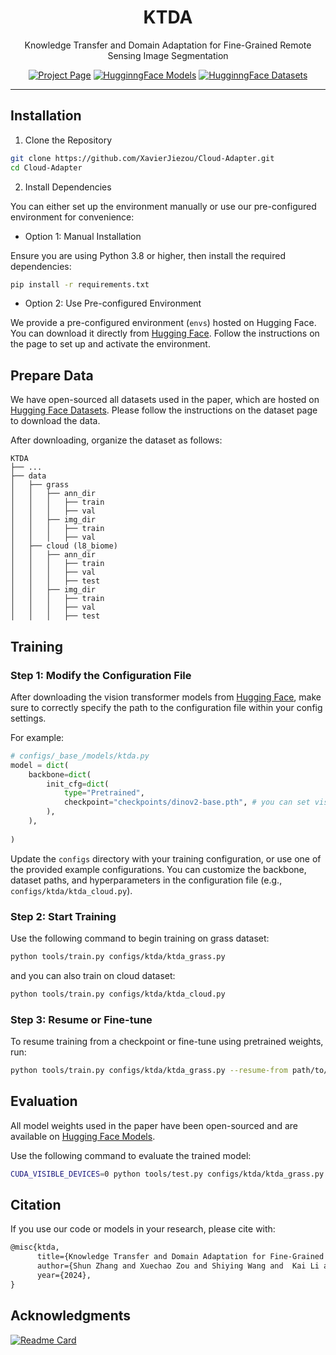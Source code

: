 <div align="center">

# KTDA

Knowledge Transfer and Domain Adaptation for Fine-Grained Remote Sensing Image Segmentation

[![Project Page](https://img.shields.io/badge/Project%20Page-KTDA-blue)](https://xavierjiezou.github.io/KTDA/)
[![HugginngFace Models](https://img.shields.io/badge/🤗HugginngFace-Models-orange)](https://huggingface.co/XavierJiezou/ktda-models)
[![HugginngFace Datasets](https://img.shields.io/badge/🤗HugginngFace-Datasets-orange)](https://huggingface.co/datasets/XavierJiezou/ktda-datasets)
<!--[![Overleaf](https://img.shields.io/badge/Overleaf-Open-green?logo=Overleaf&style=flat)](https://www.overleaf.com/project/6695fd4634d7fee5d0b838e5)-->

<!--Love the project? Please consider [donating](https://paypal.me/xavierjiezou?country.x=C2&locale.x=zh_XC) to help it improve!-->

</div>

<!--This repository serves as the official implementation of the paper **"Adapting Vision Foundation Models for Robust Cloud Segmentation in Remote Sensing Images"**. It provides a comprehensive pipeline for semantic segmentation, including data preprocessing, model training, evaluation, and deployment, specifically tailored for cloud segmentation tasks in remote sensing imagery.-->

---


## Installation  

1. Clone the Repository  

```bash  
git clone https://github.com/XavierJiezou/Cloud-Adapter.git
cd Cloud-Adapter  
```  

2. Install Dependencies  

You can either set up the environment manually or use our pre-configured environment for convenience:  

- Option 1: Manual Installation  

Ensure you are using Python 3.8 or higher, then install the required dependencies:  

```bash  
pip install -r requirements.txt  
```  

- Option 2: Use Pre-configured Environment  

We provide a pre-configured environment (`envs`) hosted on Hugging Face. You can download it directly from [Hugging Face](https://huggingface.co/XavierJiezou/ktda-models/blob/main/env.tar.gz). Follow the instructions on the page to set up and activate the environment. 

## Prepare Data  

We have open-sourced all datasets used in the paper, which are hosted on [Hugging Face Datasets](https://huggingface.co/datasets/XavierJiezou/ktda-datasets). Please follow the instructions on the dataset page to download the data.  

After downloading, organize the dataset as follows:  

```  
KTDA
├── ...
├── data
│   ├── grass
│   │   ├── ann_dir
│   │   │   ├── train
│   │   │   ├── val
│   │   ├── img_dir
│   │   │   ├── train
│   │   │   ├── val
│   ├── cloud (l8_biome)
│   │   ├── ann_dir
│   │   │   ├── train
│   │   │   ├── val
│   │   │   ├── test
│   │   ├── img_dir
│   │   │   ├── train
│   │   │   ├── val
│   │   │   ├── test
```   

## Training

### Step 1: Modify the Configuration File

After downloading the vision transformer models from [Hugging Face](https://huggingface.co/XavierJiezou/ktda-models), make sure to correctly specify the path to the configuration file within your config settings.

For example: 

```python
# configs/_base_/models/ktda.py
model = dict(
    backbone=dict(
        init_cfg=dict(
            type="Pretrained",
            checkpoint="checkpoints/dinov2-base.pth", # you can set vision transformer models path here
        ),
    ),
   
)
```

Update the `configs` directory with your training configuration, or use one of the provided example configurations. You can customize the backbone, dataset paths, and hyperparameters in the configuration file (e.g., `configs/ktda/ktda_cloud.py`).  

### Step 2: Start Training  

Use the following command to begin training on grass dataset:  

```bash  
python tools/train.py configs/ktda/ktda_grass.py
```  

and you can also train on cloud dataset:

```bash  
python tools/train.py configs/ktda/ktda_cloud.py
``` 

### Step 3: Resume or Fine-tune  

To resume training from a checkpoint or fine-tune using pretrained weights, run:  

```bash  
python tools/train.py configs/ktda/ktda_grass.py --resume-from path/to/checkpoint.pth  
```

## Evaluation

All model weights used in the paper have been open-sourced and are available on [Hugging Face Models](https://huggingface.co/XavierJiezou/ktda-models).

Use the following command to evaluate the trained model:  

```bash  
CUDA_VISIBLE_DEVICES=0 python tools/test.py configs/ktda/ktda_grass.py path/to/checkpoint.pth  
```  

## Citation

If you use our code or models in your research, please cite with:

```latex
@misc{ktda,
      title={Knowledge Transfer and Domain Adaptation for Fine-Grained Remote Sensing Image Segmentation}, 
      author={Shun Zhang and Xuechao Zou and Shiying Wang and  Kai Li and Congyan Lang and Pin Tao},
      year={2024},
}
```

## Acknowledgments

[![Readme Card](https://github-readme-stats.vercel.app/api/pin/?username=open-mmlab&repo=mmsegmentation)]([https://github.com/python-poetry/poetry](https://github.com/open-mmlab/mmsegmentation))

